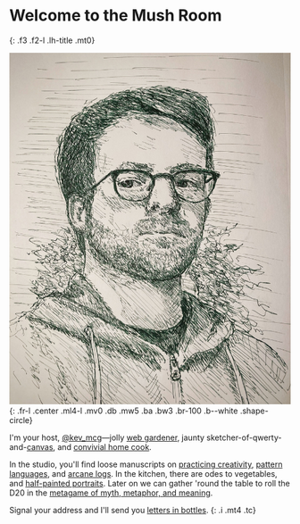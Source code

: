 # Welcome to the Mush Room
{: .f3 .f2-l .lh-title .mt0}

![Kevin McGillivray](/img/self-portrait-in-green.jpg){: .fr-l .center .ml4-l .mv0 .db .mw5 .ba .bw3 .br-100 .b--white .shape-circle}

I'm your host, [@kev_mcg](https://twitter.com/kev_mcg)—jolly [web gardener](https://kmcgillivray.github.io/latenightcodeclub/), jaunty sketcher-of-qwerty-and-[canvas](/sketchbook), and [convivial home cook](https://fennelandradish.netlify.app/).

In the studio, you'll find loose manuscripts on [practicing creativity](https://practicingcreativity.kevinmcgillivray.net/), [pattern languages](https://kmcgillivray.github.io/a-web-pattern-language/), and [arcane logs](/archive). In the kitchen, there are odes to vegetables, and [half-painted portraits](/sketchbook). Later on we can gather 'round the table to roll the D20 in the [metagame of myth, metaphor, and meaning](https://medium.com/foolish-journey/the-game-of-quality-b506f98d8c4e).

Signal your address and I'll send you [letters in bottles](https://patternworkshop.substack.com).
{: .i .mt4 .tc}
